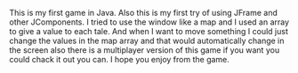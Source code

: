 This is my first game in Java.
Also this is my first try of using JFrame and other JComponents.
I tried to use the window like a map and I used an array to give a value to each tale. And when I want to move something I could just change the values in the map array and that would automatically change in the screen also there is a multiplayer version of this game if you want you could chack it out you can.
I hope you enjoy from the game.
